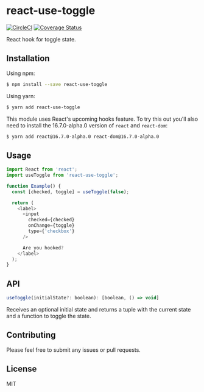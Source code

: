 # react-use-toggle

[![CircleCI](https://circleci.com/gh/bsonntag/react-use-toggle.svg?style=svg)](https://circleci.com/gh/bsonntag/react-use-toggle)
[![Coverage Status](https://coveralls.io/repos/github/bsonntag/react-use-toggle/badge.svg?branch=master)](https://coveralls.io/github/bsonntag/react-use-toggle?branch=master)

React hook for toggle state.

## Installation

Using npm:

```sh
$ npm install --save react-use-toggle
```

Using yarn:

```sh
$ yarn add react-use-toggle
```

This module uses React's upcoming hooks feature.
To try this out you'll also need to install the 16.7.0-alpha.0 version
of `react` and `react-dom`:

```sh
$ yarn add react@16.7.0-alpha.0 react-dom@16.7.0-alpha.0
```

## Usage

```js
import React from 'react';
import useToggle from 'react-use-toggle';

function Example() {
  const [checked, toggle] = useToggle(false);

  return (
    <label>
      <input
        checked={checked}
        onChange={toggle}
        type={'checkbox'}
      />

      Are you hooked?
    </label>
  );
}
```

## API

```js
useToggle(initialState?: boolean): [boolean, () => void]
```

Receives an optional initial state and returns a tuple with the current state
and a function to toggle the state.

## Contributing

Please feel free to submit any issues or pull requests.

## License

MIT
